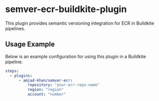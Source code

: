 # semver-ecr-buildkite-plugin
This plugin provides semantic versioning integration for ECR in Buildkite pipelines.

## Usage Example

Below is an example configuration for using this plugin in a Buildkite pipeline.

```yaml
steps:
  - plugins:
      - amjad-khan/semver-ecr:
          repository: "your-ecr-repo-name"
          region: "region"
          account: "number"
